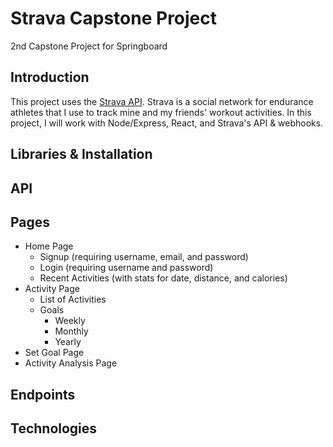 # Strava Capstone Project

2nd Capstone Project for Springboard

## Introduction

This project uses the [Strava API](https://developers.strava.com/docs/reference). Strava is a social network for endurance athletes that I use to track mine and my friends' workout activities. In this project, I will work with Node/Express, React, and Strava's API & webhooks.

## Libraries & Installation

## API

## Pages

- Home Page
  - Signup (requiring username, email, and password)
  - Login (requiring username and password)
  - Recent Activities (with stats for date, distance, and calories)
- Activity Page
  - List of Activities
  - Goals
    - Weekly
    - Monthly
    - Yearly
- Set Goal Page
- Activity Analysis Page

## Endpoints

## Technologies